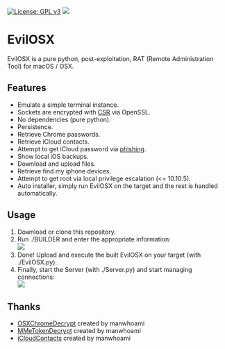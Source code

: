[![License: GPL v3](https://img.shields.io/badge/License-GPL%20v3-blue.svg)](http://www.gnu.org/licenses/gpl-3.0) ![](https://img.shields.io/badge/platform-macOS%20%2F%20OS%20X-blue.svg)
# EvilOSX
EvilOSX is a pure python, post-exploitation, RAT (Remote Administration Tool) for macOS / OSX.

## Features
* Emulate a simple terminal instance.
* Sockets are encrypted with [CSR](https://en.wikipedia.org/wiki/Certificate_signing_request#Procedure) via OpenSSL.
* No dependencies (pure python).
* Persistence.
* Retrieve Chrome passwords.
* Retrieve iCloud contacts.
* Attempt to get iCloud password via [phishing](http://i.imgur.com/wEqF5aa.png).
* Show local iOS backups.
* Download and upload files.
* Retrieve find my iphone devices.
* Attempt to get root via local privilege escalation (<= 10.10.5).
* Auto installer, simply run EvilOSX on the target and the rest is handled automatically.

## Usage
1. Download or clone this repository.
2. Run ./BUILDER and enter the appropriate information: <br/>
   ![](http://i.imgur.com/NQRPFXS.png)
3. Done! Upload and execute the built EvilOSX on your target (with ./EvilOSX.py).
4. Finally, start the Server (with ./Server.py) and start managing connections: <br/>
   ![](http://i.imgur.com/CafyVrZ.png)

## Thanks
* [OSXChromeDecrypt](https://github.com/manwhoami/OSXChromeDecrypt)  created by manwhoami
* [MMeTokenDecrypt](https://github.com/manwhoami/MMeTokenDecrypt) created by manwhoami
* [iCloudContacts](https://github.com/manwhoami/iCloudContacts) created by manwhoami